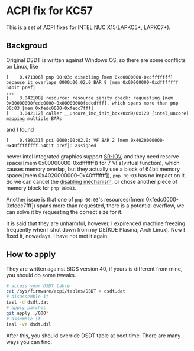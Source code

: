# ACPI fix for KC57

This is a set of ACPI fixes for INTEL NUC X15(LAPKC5\*, LAPKC7\*).

## Backgroud
Original DSDT is written against Windows OS, so there are some conflicts on Linux, like

```
[    0.471306] pnp 00:03: disabling [mem 0xc0000000-0xcfffffff] because it overlaps 0000:00:02.0 BAR 9 [mem 0x00000000-0xdfffffff 64bit pref]
...
[    3.042108] resource: resource sanity check: requesting [mem 0x00000000fedc0000-0x00000000fedcdfff], which spans more than pnp 00:03 [mem 0xfedc0000-0xfedc7fff]
[    3.042112] caller __uncore_imc_init_box+0xd9/0x120 [intel_uncore] mapping multiple BARs
```
and I found
```
[    0.480131] pci 0000:00:02.0: VF BAR 2 [mem 0x4020000000-0x40ffffffff 64bit pref]: assigned
```

newer intel integrated graphics support [SR-IOV](https://open-iov.org/index.php/GPU_Support), and they need reserve space(\[mem 0x00000000-0xdfffffff\]) for 7 VFs(virtual function), which causes memory overlap, but they actually use a block of 64bit memory space(\[mem 0x4020000000-0x40ffffffff\]), `pnp 00:03` has no impact on it. So we can cancel the [disabling mechanism](https://elixir.bootlin.com/linux/v6.11/source/drivers/pnp/quirks.c#L285), or chose another piece of memory block for `pnp 00:03`.

Another issue is that one of `pnp 00:03`'s resources(\[mem 0xfedc0000-0xfedc7fff\]) spans more than requested, there is a potential overflow, we can solve it by requesting the correct size for it.

It is said that they are unharmful, however, I expirenced machine freezing frequently when I shut down from my DE(KDE Plasma, Arch Linux). Now I fixed it, nowadays, I have not met it again.

## How to apply
They are written against BIOS version 40, if yours is different from mine, you should do some tweaks.

```bash
# access your DSDT table
cat /sys/firmware/acpi/tables/DSDT > dsdt.dat
# disassemble it
iasl -d dsdt.dat
# apply patches
git apply ./000*
# assemble it
iasl -ve dsdt.dsl
```

After this, you should override DSDT table at boot time. There are many ways you can find.
